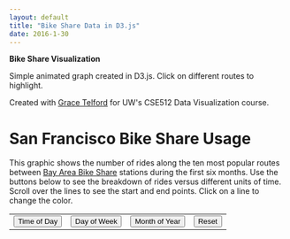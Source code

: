 ```yaml
---
layout: default
title: "Bike Share Data in D3.js"
date: 2016-1-30
---
```


**Bike Share Visualization**

Simple animated graph created in D3.js.  Click on different routes to highlight.

Created with [Grace Telford](http://staff.washington.edu/otelford/index.html) for UW's CSE512 Data Visualization course.

<html>

<h1>San Francisco Bike Share Usage</h1>

<title>San Francisco Bike Share Usage</title>



<meta charset="utf-8">
<style>

body {
  font: 10px sans-serif;
}

.axis path,
.axis line {
  fill: none;
  stroke: #000;
  shape-rendering: crispEdges;
}

.x.axis path {
  display: none;
}

.axis text {
    font-family: sans-serif;
    font-size: 12px;
}

.line {
  fill: none;
  stroke: steelblue;
  stroke-width: 1.5px;
}

div.tooltip {   
  position: absolute;           
  text-align: center;           
  width: 140px;                  
  height: 45px;                 
  padding: 2px;             
  font: 14px sans-serif;
  font-style: bold;
  background-color: white;        
  border: 0px;      
  border-radius: 8px;           
  pointer-events: none;         
}

h1{
  font-size: 28px;
}

p{
  font-size: 14px;
  width: 700px;
}

svg{
  float:right;
}

</style>
<body>
<script src="https://d3js.org/d3.v3.js"></script>

<p>This graphic shows the number of rides along the ten most popular routes between  <a href="http://www.bayareabikeshare.com/datachallenge"> Bay Area Bike Share</a> stations during the first six months. Use the buttons below to see the breakdown of rides versus different units of time. Scroll over the lines to see the start and end points. Click on a line to change the color.</p>

<TABLE BORDER="0">
<TR>
<TD>
    <input name="HourButton" 
           type="button" 
           value="Time of Day" 
           onclick="Hour()" />
</TD>	

<TD>
    <input name="DayButton" 
           type="button" 
           value="Day of Week" 
           onclick="Day()" />
 </TD>

<TD>
    <input name="MonthButton" 
           type="button" 
           value="Month of Year" 
           onclick="Month()" />
</TD>


<TD>
    <input name="Reset" 
           type="button" 
           value="Reset" 
           onclick="Reset()" />
</TD>

</TR>

</TABLE>

<script>

var margin = {top: 20, right: 80, bottom: 30, left: 450},
    width = 1050 - margin.left - margin.right,
    height = 500 - margin.top - margin.bottom;

var parseDateHour = d3.time.format("%H").parse;

var parseDateDay = d3.time.format("%d").parse;

var parseDateMonth = d3.time.format("%m-%y").parse;

var x = d3.time.scale()
    .range([0, width]);

var y = d3.scale.linear()
    .range([height, 0]);

var color = d3.scale.category10();

var xAxis_day = d3.svg.axis()
    .scale(x)
    .orient("bottom").ticks(7)
    .tickFormat(d3.time.format("%A"));

var xAxis_hour = d3.svg.axis()
    .scale(x)
    .orient("bottom").ticks(12)
    .tickFormat(d3.time.format("%H:%M"));

var xAxis_month = d3.svg.axis()
    .scale(x)
    .orient("bottom").ticks(7)
    .tickFormat(d3.time.format("%B %Y"));

var yAxis = d3.svg.axis()
    .scale(y)
    .orient("left");

var line = d3.svg.line()
    .interpolate("basis")
    .x(function(d) { return x(d.date); })
    .y(function(d) { return y(d.number); });

var div = d3.select("body").append("div")   
    .attr("class", "tooltip")               
    .style("opacity", 0);

var svg = d3.select("body").append("svg")
    .attr("width", width + margin.left + margin.right)
    .attr("height", height + margin.top + margin.bottom)
  .append("g")
    .attr("transform", "translate(" + margin.left + "," + margin.top + ")");

d3.tsv("/BikeShareDate/totalday.tsv", function(error, data) {
  color.domain(d3.keys(data[0]).filter(function(key) { return key !== "date"; }));

  data.forEach(function(d) {
    d.date = parseDateDay(d.date);
  });

  var routes = color.domain().map(function(name) {
    return {
      name: name,
      values: data.map(function(d) {
        return {date: d.date, number: +d[name]};
      })
    };
  });

  x.domain(d3.extent(data, function(d) { return d.date; }));

  y.domain([
    d3.min(routes, function(c) { return d3.min(c.values, function(v) { return v.number; }); }),
    d3.max(routes, function(c) { return d3.max(c.values, function(v) { return v.number; }); })
  ]);

  svg.append("g")
      .attr("class", "x axis")
      .attr("transform", "translate(0," + height + ")")
      .call(xAxis_day);

  svg.append("g")
      .attr("class", "y axis")
      .call(yAxis)
    .append("text")
      .attr("transform", "rotate(-90)")
      .attr("font-size", 20)
      .attr("y", -45)
      .attr("x", -40)
      .attr("dy", ".71em")
      .style("text-anchor", "end")
      .text("Number of Rides");

  var route = svg.selectAll(".route")
      .data(routes)
    .enter().append("g")
      .attr("class", "route");

  route.append("path")
      .attr("class", "line")
      .attr("d", function(d) { return line(d.values); })
      .style("stroke", "steelblue")
      .style("opacity","0.6")
      .on("mouseover", function(d) {
        d3.select(this).style("stroke-width","6");
        d3.select(this).style("font-size","20");
        d3.select(this).style("opacity","0.9");
        div.transition()        
          .duration(200)      
          .style("opacity", 0.9);      
        div .html(d.name)  
          .style("left", (d3.event.pageX) + "px")     
          .style("top", (d3.event.pageY -28) + "px");})
      .on("mouseout", function(d) {
          d3.select(this).style("stroke-width","1.5"); 
          d3.select(this).style("opacity","0.6");
          div.transition()        
            .duration(200)      
            .style("opacity", 0);})
        .on("click", function(d) { d3.select(this).style("stroke-width","6");

        d3.select(this).style("font-size","20");
        d3.select(this).style("opacity","0.9");
        d3.select(this).style("stroke","darkorange");})


});

function Hour() {

    // Get the data again
    d3.tsv("/BikeShareDate/totalhour.tsv", function(error, data) {
  color.domain(d3.keys(data[0]).filter(function(key) { return key !== "date"; }));

  data.forEach(function(d) {
    d.date = parseDateHour(d.date);
  });

  var routes = color.domain().map(function(name) {
    return {
      name: name,
      values: data.map(function(d) {
        return {date: d.date, number: +d[name]};
      })
    };
  });


    // Scale the range of the data again 
  x.domain(d3.extent(data, function(d) { return d.date; }));

  y.domain([
    d3.min(routes, function(c) { return d3.min(c.values, function(v) { return v.number; }); }),
    d3.max(routes, function(c) { return d3.max(c.values, function(v) { return v.number; }); })
  ]);


    // Select the section we want to apply our changes to
    var svg = d3.select("body").transition();
	    
        svg.select(".x.axis") // change the x axis
            .duration(750)
            .call(xAxis_hour);
        svg.select(".y.axis") // change the y axis
            .duration(750)
            .call(yAxis);

    	d3.selectAll(".line")   // change the line
	    .data(routes)
	    .transition()
              .duration(750)
              .attr("d", function(d) { return line(d.values); });

    });
}



function Day() {

    // Get the data again
    d3.tsv("/BikeShareDate/totalday.tsv", function(error, data) {
  color.domain(d3.keys(data[0]).filter(function(key) { return key !== "date"; }));

  data.forEach(function(d) {
    d.date = parseDateDay(d.date);
  });

  var routes = color.domain().map(function(name) {
    return {
      name: name,
      values: data.map(function(d) {
        return {date: d.date, number: +d[name]};
      })
    };
  });


    // Scale the range of the data again 
  x.domain(d3.extent(data, function(d) { return d.date; }));

  y.domain([
    d3.min(routes, function(c) { return d3.min(c.values, function(v) { return v.number; }); }),
    d3.max(routes, function(c) { return d3.max(c.values, function(v) { return v.number; }); })
  ]);


    // Select the section we want to apply our changes to
    var svg = d3.select("body").transition();

       svg.select(".x.axis") // change the x axis
            .duration(750)
            .call(xAxis_day);
        svg.select(".y.axis") // change the y axis
            .duration(750)
            .call(yAxis);

    	d3.selectAll(".line")   // change the line
		.data(routes)
		.transition()
            .duration(750)
            .attr("d", function(d) { return line(d.values); });

    });
}


function Month() {

    // Get the data again
    d3.tsv("/BikeShareDate/totalmonth.tsv", function(error, data) {
  color.domain(d3.keys(data[0]).filter(function(key) { return key !== "date"; }));

  data.forEach(function(d) {
    d.date = parseDateMonth(d.date);
  });

  var routes = color.domain().map(function(name) {
    return {
      name: name,
      values: data.map(function(d) {
        return {date: d.date, number: +d[name]};
      })
    };
  });


    // Scale the range of the data again 
  x.domain(d3.extent(data, function(d) { return d.date; }));

  y.domain([
    d3.min(routes, function(c) { return d3.min(c.values, function(v) { return v.number; }); }),
    d3.max(routes, function(c) { return d3.max(c.values, function(v) { return v.number; }); })
  ]);


    // Select the section we want to apply our changes to
    var svg = d3.select("body").transition();

        svg.select(".x.axis") // change the x axis
            .duration(750)
            .call(xAxis_month);
        svg.select(".y.axis") // change the y axis
            .duration(750)
            .call(yAxis);

    	d3.selectAll(".line")   // change the line
		.data(routes)
		.transition()
            .duration(750)
            .attr("d", function(d) { return line(d.values); });

    });
}


function Reset() {

    // Get the data again
    d3.tsv("/BikeShareDate/totalday.tsv", function(error, data) {
  color.domain(d3.keys(data[0]).filter(function(key) { return key !== "date"; }));

  data.forEach(function(d) {
    d.date = parseDateDay(d.date);
  });

  var routes = color.domain().map(function(name) {
    return {
      name: name,
      values: data.map(function(d) {
        return {date: d.date, number: +d[name]};
      })
    };
  });


    // Select the section we want to apply our changes to
    var svg = d3.select("body").transition();

      d3.selectAll(".line")   // change the line
            //.data(routes)
            .transition()
            .duration(1)
            .attr("d", function(d) { return line(d.values); })
            .style("stroke", "steelblue");

    });
}


</script>

</html>
